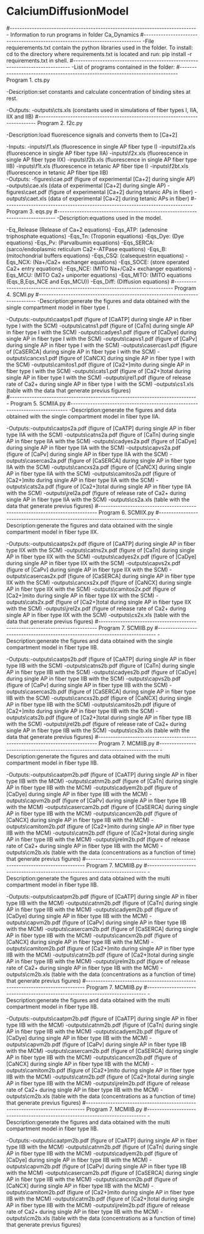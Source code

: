 # CalciumDiffusionModel

#-----------------------------------------------------------------------------
Information to run programs in folder Ca_Dynamics
#-----------------------------------------------------------------------------
-File requierements.txt contain the python libraries used in the folder.
To install: cd to the directory where requirements.txt is located and run: 
pip install -r requirements.txt in shell. 
#-----------------------------------------------------------------------------
-List of programs contained in the folder:
#-----------------------------------------------------------------------------
 Program 1. cts.py

-Description:set constants and calculate concentration of binding sites at
 rest.

-Outputs:
 -outputs\cts.xls (constants used in simulations of fiber types I, IIA, IIX
  and IIB)
#-----------------------------------------------------------------------------
 Program 2. f2c.py

-Description:load fluorescence signals and converts them to [Ca+2]

-Inputs:
 -inputs\f1.xls (fluorescence in single AP fiber type I)
 -inputs\f2a.xls (fluorescence in single AP fiber type IIA)
 -inputs\f2x.xls (fluorescence in single AP fiber type IIX)
 -inputs\f2b.xls (fluorescence in single AP fiber type IIB)
 -inputs\f1t.xls (fluorescence in tetanic AP fiber tipe I)
 -inputs\f2bt.xls (fluorescence in tetanic AP fiber tipe IIB)		
-Outputs:
 -figures\cae.pdf (figure of experimental [Ca+2] during single AP)
 -outputs\cae.xls (data of experimental [Ca+2] during single AP)
 -figures\caet.pdf (figure of experimental [Ca+2] during tetanic APs in fiber)
 -outputs\caet.xls (data of experimental [Ca+2] during tetanic APs in fiber)
#-----------------------------------------------------------------------------
 Program 3. eqs.py
#-----------------------------------------------------------------------------
-Description:equations used in the model.

-Eq_Release (Release of Ca+2 equations)
-Eqs_ATP: (adenosine triphosphate equations)
-Eqs_Tn: (Troponin equations)
-Eqs_Dye: (Dye equations)
-Eqs_Pv: (Parvalbumin equations)
-Eqs_SERCA: (sarco/endoplasmic reticulum Ca2+-ATPase equations)
-Eqs_B: (mitochondrial buffers equations)
-Eqs_CSQ: (calsequestrin equations)
-Eqs_NCX: (Na+/Ca2+ exchanger equations)
-Eqs_SOCE: (store operated Ca2+ entry equations)
-Eqs_NCE: (MITO Na+/Ca2+ exchanger equations)
-Eqs_MCU: (MITO Ca2+ uniporter equations)
-Eqs_MITO: (MITO equations (Eqs_B,Eqs_NCE and Eqs_MCU))
-Eqs_Diff: (Diffusion equations)
#-----------------------------------------------------------------------------
 Program 4. SCMI.py
#-----------------------------------------------------------------------------
-Description:generate the figures and data obtained with the single 
compartment model in fiber type I.
  
-Outputs:-outputs\caatps1.pdf (figure of [CaATP] during single AP in fiber
          type I with the SCM)
         -outputs\catns1.pdf (figure of [CaTn] during single AP in fiber
          type I with the SCM)
	 -outputs\cadyes1.pdf (figure of [CaDye] during single AP in fiber
          type I with the SCM)
	 -outputs\capvs1.pdf (figure of [CaPv] during single AP in fiber
          type I with the SCM)
	 -outputs\casercas1.pdf (figure of [CaSERCA] during single AP in 
	  fiber type I with the SCM)
	 -outputs\cancxs1.pdf (figure of [CaNCX] during single AP in fiber
          type I with the SCM)
	 -outputs\camitos1.pdf (figure of [Ca2+]mito during single AP in 
          fiber type I with the SCM)
	 -outputs\cats1.pdf (figure of [Ca2+]total during single AP in 
          fiber type I with the SCM)
	 -outputs\jrel1.pdf (figure of release rate of Ca2+ during single
          AP in fiber type I with the SCM)
	 -outputs\cs1.xls (table with the data that generate previus 
          figures)  
#-----------------------------------------------------------------------------
 Program 5. SCMIIA.py
#-----------------------------------------------------------------------------
-Description:generate the figures and data obtained with the single 
compartment model in fiber type IIA.
  
-Outputs:-outputs\caatps2a.pdf (figure of [CaATP] during single AP in fiber
          type IIA with the SCM)
         -outputs\catns2a.pdf (figure of [CaTn] during single AP in fiber
          type IIA with the SCM)
	 -outputs\cadyes2a.pdf (figure of [CaDye] during single AP in fiber
          type IIA with the SCM)
	 -outputs\capvs2a.pdf (figure of [CaPv] during single AP in fiber
          type IIA with the SCM)
	 -outputs\casercas2a.pdf (figure of [CaSERCA] during single AP in 
	  fiber type IIA with the SCM)
	 -outputs\cancxs2a.pdf (figure of [CaNCX] during single AP in fiber
          type IIA with the SCM)
	 -outputs\camitos2a.pdf (figure of [Ca2+]mito during single AP in 
          fiber type IIA with the SCM)
	 -outputs\cats2a.pdf (figure of [Ca2+]total during single AP in 
          fiber type IIA with the SCM)
	 -outputs\jrel2a.pdf (figure of release rate of Ca2+ during single
          AP in fiber type IIA with the SCM) 
	 -outputs\cs2a.xls (table with the data that generate previus 
          figures) 
#-----------------------------------------------------------------------------
 Program 6. SCMIIX.py
#-----------------------------------------------------------------------------
-Description:generate the figures and data obtained with the single 
compartment model in fiber type IIX.
  
-Outputs:-outputs\caatps2x.pdf (figure of [CaATP] during single AP in fiber
          type IIX with the SCM)
         -outputs\catns2x.pdf (figure of [CaTn] during single AP in fiber
          type IIX with the SCM)
	 -outputs\cadyes2x.pdf (figure of [CaDye] during single AP in fiber
          type IIX with the SCM)
	 -outputs\capvs2x.pdf (figure of [CaPv] during single AP in fiber
          type IIX with the SCM)
	 -outputs\casercas2x.pdf (figure of [CaSERCA] during single AP in 
	  fiber type IIX with the SCM)
	 -outputs\cancxs2x.pdf (figure of [CaNCX] during single AP in fiber
          type IIX with the SCM)
	 -outputs\camitos2x.pdf (figure of [Ca2+]mito during single AP in 
          fiber type IIX with the SCM)
	 -outputs\cats2x.pdf (figure of [Ca2+]total during single AP in 
          fiber type IIX with the SCM)
	 -outputs\jrel2x.pdf (figure of release rate of Ca2+ during single
          AP in fiber type IIX with the SCM) 
	 -outputs\cs2x.xls (table with the data that generate previus 
          figures) 
#-----------------------------------------------------------------------------
 Program 7. SCMIIB.py
#-----------------------------------------------------------------------------
-Description:generate the figures and data obtained with the single 
compartment model in fiber type IIB.
  
-Outputs:-outputs\caatps2b.pdf (figure of [CaATP] during single AP in fiber
          type IIB with the SCM)
         -outputs\catns2b.pdf (figure of [CaTn] during single AP in fiber
          type IIB with the SCM)
	 -outputs\cadyes2b.pdf (figure of [CaDye] during single AP in fiber
          type IIB with the SCM)
	 -outputs\capvs2b.pdf (figure of [CaPv] during single AP in fiber
          type IIB with the SCM)
	 -outputs\casercas2b.pdf (figure of [CaSERCA] during single AP in 
	  fiber type IIB with the SCM)
	 -outputs\cancxs2b.pdf (figure of [CaNCX] during single AP in fiber
          type IIB with the SCM)
	 -outputs\camitos2b.pdf (figure of [Ca2+]mito during single AP in 
          fiber type IIB with the SCM)
	 -outputs\cats2b.pdf (figure of [Ca2+]total during single AP in 
          fiber type IIB with the SCM)
	 -outputs\jrel2b.pdf (figure of release rate of Ca2+ during single
          AP in fiber type IIB with the SCM) 
	 -outputs\cs2b.xls (table with the data that generate previus 
          figures) 
#-----------------------------------------------------------------------------
 Program 7. MCMIIB.py
#-----------------------------------------------------------------------------
-Description:generate the figures and data obtained with the multi
compartment model in fiber type IIB.
  
-Outputs:-outputs\caatpm2b.pdf (figure of [CaATP] during single AP in fiber
          type IIB with the MCM)
         -outputs\catnm2b.pdf (figure of [CaTn] during single AP in fiber
          type IIB with the MCM)
	 -outputs\cadyem2b.pdf (figure of [CaDye] during single AP in fiber
          type IIB with the MCM)
	 -outputs\capvm2b.pdf (figure of [CaPv] during single AP in fiber
          type IIB with the MCM)
	 -outputs\casercam2b.pdf (figure of [CaSERCA] during single AP in 
	  fiber type IIB with the MCM)
	 -outputs\cancxm2b.pdf (figure of [CaNCX] during single AP in fiber
          type IIB with the MCM)
	 -outputs\camitom2b.pdf (figure of [Ca2+]mito during single AP in 
          fiber type IIB with the MCM)
	 -outputs\catm2b.pdf (figure of [Ca2+]total during single AP in 
          fiber type IIB with the MCM)
	 -outputs\jrelm2b.pdf (figure of release rate of Ca2+ during single
          AP in fiber type IIB with the MCM) 
	 -outputs\cm2b.xls (table with the data (concentrations as a function
           of time) that generate previus figures)
#-----------------------------------------------------------------------------
 Program 7. MCMIIB.py
#-----------------------------------------------------------------------------
-Description:generate the figures and data obtained with the multi
compartment model in fiber type IIB.
  
-Outputs:-outputs\caatpm2b.pdf (figure of [CaATP] during single AP in fiber
          type IIB with the MCM)
         -outputs\catnm2b.pdf (figure of [CaTn] during single AP in fiber
          type IIB with the MCM)
	 -outputs\cadyem2b.pdf (figure of [CaDye] during single AP in fiber
          type IIB with the MCM)
	 -outputs\capvm2b.pdf (figure of [CaPv] during single AP in fiber
          type IIB with the MCM)
	 -outputs\casercam2b.pdf (figure of [CaSERCA] during single AP in 
	  fiber type IIB with the MCM)
	 -outputs\cancxm2b.pdf (figure of [CaNCX] during single AP in fiber
          type IIB with the MCM)
	 -outputs\camitom2b.pdf (figure of [Ca2+]mito during single AP in 
          fiber type IIB with the MCM)
	 -outputs\catm2b.pdf (figure of [Ca2+]total during single AP in 
          fiber type IIB with the MCM)
	 -outputs\jrelm2b.pdf (figure of release rate of Ca2+ during single
          AP in fiber type IIB with the MCM) 
	 -outputs\cm2b.xls (table with the data (concentrations as a function
           of time) that generate previus figures)
#-----------------------------------------------------------------------------
 Program 7. MCMIIB.py
#-----------------------------------------------------------------------------
-Description:generate the figures and data obtained with the multi
compartment model in fiber type IIB.
  
-Outputs:-outputs\caatpm2b.pdf (figure of [CaATP] during single AP in fiber
          type IIB with the MCM)
         -outputs\catnm2b.pdf (figure of [CaTn] during single AP in fiber
          type IIB with the MCM)
	 -outputs\cadyem2b.pdf (figure of [CaDye] during single AP in fiber
          type IIB with the MCM)
	 -outputs\capvm2b.pdf (figure of [CaPv] during single AP in fiber
          type IIB with the MCM)
	 -outputs\casercam2b.pdf (figure of [CaSERCA] during single AP in 
	  fiber type IIB with the MCM)
	 -outputs\cancxm2b.pdf (figure of [CaNCX] during single AP in fiber
          type IIB with the MCM)
	 -outputs\camitom2b.pdf (figure of [Ca2+]mito during single AP in 
          fiber type IIB with the MCM)
	 -outputs\catm2b.pdf (figure of [Ca2+]total during single AP in 
          fiber type IIB with the MCM)
	 -outputs\jrelm2b.pdf (figure of release rate of Ca2+ during single
          AP in fiber type IIB with the MCM) 
	 -outputs\cm2b.xls (table with the data (concentrations as a function
           of time) that generate previus figures)
#-----------------------------------------------------------------------------
 Program 7. MCMIIB.py
#-----------------------------------------------------------------------------
-Description:generate the figures and data obtained with the multi
compartment model in fiber type IIB.
  
-Outputs:-outputs\caatpm2b.pdf (figure of [CaATP] during single AP in fiber
          type IIB with the MCM)
         -outputs\catnm2b.pdf (figure of [CaTn] during single AP in fiber
          type IIB with the MCM)
	 -outputs\cadyem2b.pdf (figure of [CaDye] during single AP in fiber
          type IIB with the MCM)
	 -outputs\capvm2b.pdf (figure of [CaPv] during single AP in fiber
          type IIB with the MCM)
	 -outputs\casercam2b.pdf (figure of [CaSERCA] during single AP in 
	  fiber type IIB with the MCM)
	 -outputs\cancxm2b.pdf (figure of [CaNCX] during single AP in fiber
          type IIB with the MCM)
	 -outputs\camitom2b.pdf (figure of [Ca2+]mito during single AP in 
          fiber type IIB with the MCM)
	 -outputs\catm2b.pdf (figure of [Ca2+]total during single AP in 
          fiber type IIB with the MCM)
	 -outputs\jrelm2b.pdf (figure of release rate of Ca2+ during single
          AP in fiber type IIB with the MCM) 
	 -outputs\cm2b.xls (table with the data (concentrations as a function
           of time) that generate previus figures)

